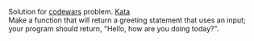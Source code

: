 Solution for <a href="http://www.codewars.com">codewars</a> problem.
<a href=https://www.codewars.com/kata/55a70521798b14d4750000a4>Kata</a>
<br>
Make a function that will return a greeting statement that uses an input; your program should return, "Hello, <name> how are you doing today?".
<br>